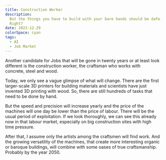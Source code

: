 ```yaml
---
title: Construction Worker
description:
  But the things you have to build with your bare hands should be dafe, right?
  Right?
date: 2022-12-29
colorSpace: cyan
tags:
  - AI
  - Job Market
---
```


Another candidate for Jobs that will be gone in twenty years or at least look
different is the construction worker, the craftsman who works with concrete,
steel and wood.

Today, we only see a vague glimpse of what will change. There are the first
larger-scale 3D printers for building materials and scientists have just
invented 3D printing with wood. So, there are still hundreds of tasks that need
to be done by hand.

But the speed and precision will increase yearly and the price of the machines
will one day be lower than the price of labour. There will be the usual period
of exploitation. If we look thoroughly, we can see this already now in that
labour market, especially on big construction sites with high time pressure.

After that, I assume only the artists among the craftsmen will find work. And
the growing versatility of the machines, that create more interesting organic or
baroque buildings, will combine with some oases of true craftsmanship. Probably
by the year 2050.
